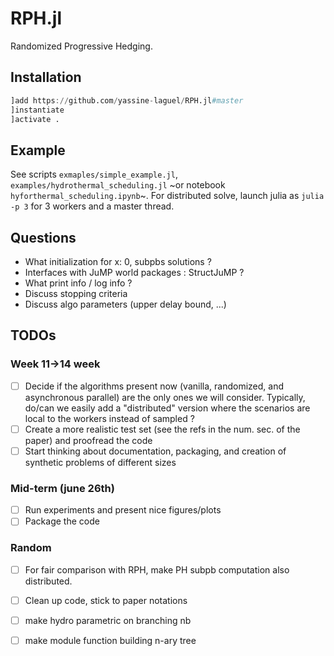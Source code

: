 # RPH.jl

Randomized Progressive Hedging.

## Installation

```julia
]add https://github.com/yassine-laguel/RPH.jl#master
]instantiate
]activate .
```

## Example

See scripts `exmaples/simple_example.jl`, `examples/hydrothermal_scheduling.jl` ~or notebook `hyforthermal_scheduling.ipynb`~. For distributed solve, launch julia as `julia -p 3` for 3 workers and a master thread.

## Questions

- What initialization for x: 0, subpbs solutions ?
- Interfaces with JuMP world packages : StructJuMP ?
- What print info / log info ?
- Discuss stopping criteria
- Discuss algo parameters (upper delay bound, ...)

## TODOs

### Week 11->14 week
- [ ] Decide if the algorithms present now (vanilla, randomized, and asynchronous parallel) are the only ones we will consider. Typically, do/can we easily add a "distributed" version where the scenarios are local to the workers instead of sampled ?
- [ ] Create a more realistic test set (see the refs in the num. sec. of the paper) and proofread the code
- [ ] Start thinking about documentation, packaging, and creation of synthetic problems of different sizes

### Mid-term (june 26th)
- [ ] Run experiments and present nice figures/plots
- [ ] Package the code

### Random
- [ ] For fair comparison with RPH, make PH subpb computation also distributed.
- [ ] Clean up code, stick to paper notations

- [ ] make hydro parametric on branching nb
- [ ] make module function building n-ary tree